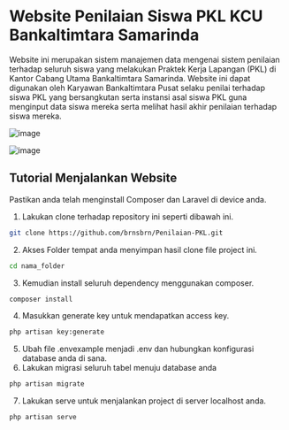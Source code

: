 # Website Penilaian Siswa PKL KCU Bankaltimtara Samarinda

Website ini merupakan sistem manajemen data mengenai sistem penilaian terhadap seluruh siswa yang melakukan Praktek Kerja Lapangan (PKL) di Kantor Cabang
Utama Bankaltimtara Samarinda. Website ini dapat digunakan oleh Karyawan Bankaltimtara Pusat selaku penilai terhadap siswa PKL yang bersangkutan serta instansi asal siswa PKL guna menginput data siswa mereka serta melihat hasil akhir penilaian terhadap siswa mereka.

![image](https://github.com/brnsbrn/Penilaian-PKL/assets/112292625/1f411f42-d102-4f04-8d18-97840e6283ad)

![image](https://github.com/brnsbrn/Penilaian-PKL/assets/112292625/2cf5521e-9cb6-4c83-9cd1-8aae79c5c2a1)

## Tutorial Menjalankan Website
Pastikan anda telah menginstall Composer dan Laravel di device anda.
1. Lakukan clone terhadap repository ini seperti dibawah ini.
```bash
git clone https://github.com/brnsbrn/Penilaian-PKL.git
```
2. Akses Folder tempat anda menyimpan hasil clone file project ini.
```bash
cd nama_folder
```
3. Kemudian install seluruh dependency menggunakan composer.
```bash
composer install
```
4. Masukkan generate key untuk mendapatkan access key.
```bash
php artisan key:generate
```
5. Ubah file .envexample menjadi .env dan hubungkan konfigurasi database anda di sana.
6. Lakukan migrasi seluruh tabel menuju database anda
```bash
php artisan migrate
```
7. Lakukan serve untuk menjalankan project di server localhost anda.
```bash
php artisan serve
```
